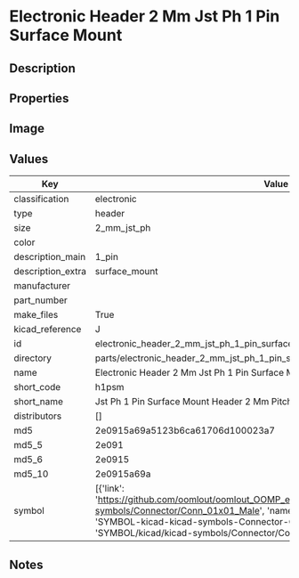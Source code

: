 # Electronic Header 2 Mm Jst Ph 1 Pin Surface Mount

## Description

## Properties


## Image


## Values

| Key | Value |
| --- | --- |
| classification | electronic |
| type | header |
| size | 2_mm_jst_ph |
| color |  |
| description_main | 1_pin |
| description_extra | surface_mount |
| manufacturer |  |
| part_number |  |
| make_files | True |
| kicad_reference | J |
| id | electronic_header_2_mm_jst_ph_1_pin_surface_mount |
| directory | parts/electronic_header_2_mm_jst_ph_1_pin_surface_mount |
| name | Electronic Header 2 Mm Jst Ph 1 Pin Surface Mount |
| short_code | h1psm |
| short_name | Jst Ph 1 Pin Surface Mount Header 2 Mm Pitch |
| distributors | [] |
| md5 | 2e0915a69a5123b6ca61706d100023a7 |
| md5_5 | 2e091 |
| md5_6 | 2e0915 |
| md5_10 | 2e0915a69a |
| symbol | [{'link': 'https://github.com/oomlout/oomlout_OOMP_eda_V2/tree/main/SYMBOL/kicad/kicad-symbols/Connector/Conn_01x01_Male', 'name': 'Connector : Conn_01x01_Male', 'id': 'SYMBOL-kicad-kicad-symbols-Connector-Conn_01x01_Male', 'directory': 'SYMBOL/kicad/kicad-symbols/Connector/Conn_01x01_Male/'}] |

## Notes

